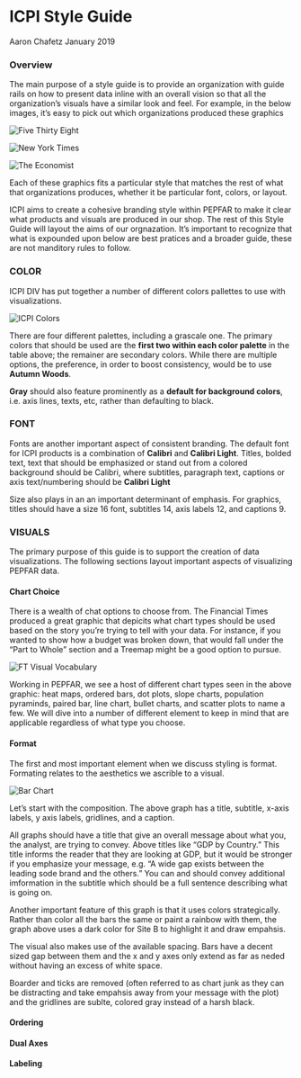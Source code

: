 ICPI Style Guide
================
Aaron Chafetz
January 2019

### Overview

The main purpose of a style guide is to provide an organization with
guide rails on how to present data inline with an overall vision so that
all the organization’s visuals have a similar look and feel. For
example, in the below images, it’s easy to pick out which organizations
produced these graphics

![Five Thirty Eight](RefImages/fivethirtyeight.png)

![New York Times](RefImages/newyorktimes.png)

![The Economist](RefImages/theeconomist.png)

Each of these graphics fits a particular style that matches the rest of
what that organizations produces, whether it be particular font, colors,
or layout.

ICPI aims to create a cohesive branding style within PEPFAR to make it
clear what products and visuals are produced in our shop. The rest of
this Style Guide will layout the aims of our orgnazation. It’s important
to recognize that what is expounded upon below are best pratices and a
broader guide, these are not manditory rules to follow.

### COLOR

ICPI DIV has put together a number of different colors pallettes to use
with visualizations.

![ICPI Colors](RefImages/icpi_colors.png)

There are four different palettes, including a grascale one. The primary
colors that should be used are the **first two within each color
palette** in the table above; the remainer are secondary colors. While
there are multiple options, the preference, in order to boost
consistency, would be to use **Autumn Woods**.

**Gray** should also feature prominently as a **default for background
colors**, i.e. axis lines, texts, etc, rather than defaulting to black.

### FONT

Fonts are another important aspect of consistent branding. The default
font for ICPI products is a combination of **Calibri** and **Calibri
Light**. Titles, bolded text, text that should be emphasized or stand
out from a colored background should be Calibri, where subtitles,
paragraph text, captions or axis text/numbering should be **Calibri
Light**

Size also plays in an an important determinant of emphasis. For
graphics, titles should have a size 16 font, subtitles 14, axis labels
12, and captions 9.

### VISUALS

The primary purpose of this guide is to support the creation of data
visualizations. The following sections layout important aspects of
visualizing PEPFAR data.

#### Chart Choice

There is a wealth of chat options to choose from. The Financial Times
produced a great graphic that depicits what chart types should be used
based on the story you’re trying to tell with your data. For instance,
if you wanted to show how a budget was broken down, that would fall
under the “Part to Whole” section and a Treemap might be a good option
to pursue.

![FT Visual Vocabulary](RefImages/ft_visualvocabulary.png)

Working in PEPFAR, we see a host of different chart types seen in the
above graphic: heat maps, ordered bars, dot plots, slope charts,
population pyraminds, paired bar, line chart, bullet charts, and scatter
plots to name a few. We will dive into a number of different element to
keep in mind that are applicable regardless of what type you choose.

#### Format

The first and most important element when we discuss styling is format.
Formating relates to the aesthetics we ascrible to a visual.

![Bar Chart](RefImages/barchart.png)

Let’s start with the composition. The above graph has a title, subtitle,
x-axis labels, y axis labels, gridlines, and a caption.

All graphs should have a title that give an overall message about what
you, the analyst, are trying to convey. Above titles like “GDP by
Country.” This title informs the reader that they are looking at GDP,
but it would be stronger if you emphasize your message, e.g. “A wide gap
exists between the leading sode brand and the others.” You can and
should convey additional imformation in the subtitle which should be a
full sentence describing what is going on.

Another important feature of this graph is that it uses colors
strategically. Rather than color all the bars the same or paint a
rainbow with them, the graph above uses a dark color for Site B to
highlight it and draw empahsis.

The visual also makes use of the available spacing. Bars have a decent
sized gap between them and the x and y axes only extend as far as neded
without having an excess of white space.

Boarder and ticks are removed (often referred to as chart junk as they
can be distracting and take empahsis away from your message with the
plot) and the gridlines are sublte, colored gray instead of a harsh
black.

#### Ordering

#### Dual Axes

#### Labeling
